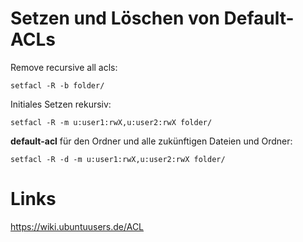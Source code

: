 # Setzen und Löschen von Default-ACLs

Remove recursive all acls:

	setfacl -R -b folder/

Initiales Setzen rekursiv: 

	setfacl -R -m u:user1:rwX,u:user2:rwX folder/

**default-acl** für den Ordner und alle zukünftigen Dateien und Ordner:

	setfacl -R -d -m u:user1:rwX,u:user2:rwX folder/

# Links

<https://wiki.ubuntuusers.de/ACL>
